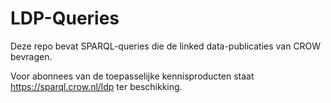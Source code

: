 # LDP-Queries

Deze repo bevat SPARQL-queries die de linked data-publicaties van CROW bevragen.

Voor abonnees van de toepasselijke kennisproducten staat
https://sparql.crow.nl/ldp ter beschikking.
